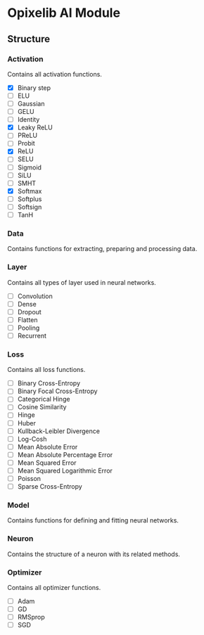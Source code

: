 # Opixelib AI Module

## Structure

### Activation

Contains all activation functions.

- [x] Binary step
- [ ] ELU
- [ ] Gaussian
- [ ] GELU
- [ ] Identity
- [x] Leaky ReLU
- [ ] PReLU
- [ ] Probit
- [x] ReLU
- [ ] SELU
- [ ] Sigmoid
- [ ] SiLU
- [ ] SMHT
- [x] Softmax
- [ ] Softplus
- [ ] Softsign
- [ ] TanH

### Data

Contains functions for extracting, preparing and processing data.

### Layer

Contains all types of layer used in neural networks.

- [ ] Convolution
- [ ] Dense
- [ ] Dropout
- [ ] Flatten
- [ ] Pooling
- [ ] Recurrent

### Loss

Contains all loss functions.

- [ ] Binary Cross-Entropy
- [ ] Binary Focal Cross-Entropy
- [ ] Categorical Hinge
- [ ] Cosine Similarity
- [ ] Hinge
- [ ] Huber
- [ ] Kullback-Leibler Divergence
- [ ] Log-Cosh
- [ ] Mean Absolute Error
- [ ] Mean Absolute Percentage Error
- [ ] Mean Squared Error
- [ ] Mean Squared Logarithmic Error
- [ ] Poisson
- [ ] Sparse Cross-Entropy

### Model

Contains functions for defining and fitting neural networks.

### Neuron

Contains the structure of a neuron with its related methods.

### Optimizer

Contains all optimizer functions.

- [ ] Adam
- [ ] GD
- [ ] RMSprop
- [ ] SGD
